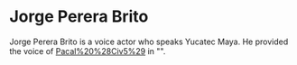 # Jorge Perera Brito

Jorge Perera Brito is a voice actor who speaks Yucatec Maya. He provided the voice of [Pacal%20%28Civ5%29](Pacal) in "".